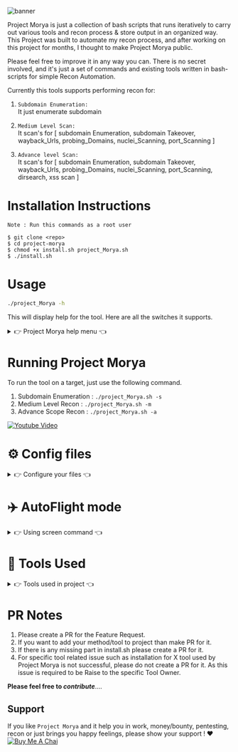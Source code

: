 <!-- # Project Morya -->
<!-- ![project-morya](https://user-images.githubusercontent.com/65735854/126045187-d12ae493-deba-4067-869d-e6a5b83090f7.png)
 -->
<!-- ![project-morya1](https://user-images.githubusercontent.com/65735854/126045210-a7384346-252a-42a4-b58e-7ba040e69e7e.png)
 -->
<!--  ![Banner](https://user-images.githubusercontent.com/65735854/135334459-a5bbe964-3f36-4fa8-9fcf-42c337662198.png) -->
 ![banner](https://user-images.githubusercontent.com/65735854/135578912-4588db29-fbd1-4774-ae3c-8e8f99c6f602.png)


 
Project Morya is just a collection of bash scripts that runs iteratively to carry out various tools and recon process & store output in an organized way. This Project was built to automate my recon process, and after working on this project for months, I thought to make Project Morya public.

Please feel free to improve it in any way you can. There is no secret involved, and it's just a set of commands and existing tools written in bash-scripts for simple Recon Automation.

Currently this tools supports performing recon for:
 
 1.  `Subdomain Enumeration:` <br>
      It just enumerate subdomain 
      
 2.  `Medium Level Scan:` <br>
      It scan's for [ subdomain Enumeration, subdomain Takeover, wayback_Urls, probing_Domains, nuclei_Scanning, port_Scanning ]
      
 3.  `Advance level Scan:` <br>
      It scan's for [ subdomain Enumeration, subdomain Takeover, wayback_Urls, probing_Domains, nuclei_Scanning, port_Scanning, dirsearch, xss scan ] 

# Installation Instructions

```
Note : Run this commands as a root user

$ git clone <repo>
$ cd project-morya
$ chmod +x install.sh project_Morya.sh
$ ./install.sh
```
# Usage

```sh
./project_Morya -h
```
This will display help for the tool. Here are all the switches it supports.

<details>
<summary> 👉 Project Morya help menu 👈</summary>

```
Usage of ./project_MOrya:
 
  -s
        for only subdomain enumeration
  -m
        for medium level scan [subdomain Enumeration, subdomain Takeover, wayback_Urls, probing_Domains, nuclei_Scanning, port_Scanning]
  -a
        for advance level scan [subdomain Enumeration, subdomain Takeover, wayback_Urls, probing_Domains, nuclei_Scanning, port_Scanning, dirsearch, xss scan] 
```

</details>



# Running Project Morya

To run the tool on a target, just use the following command.

1. Subdomain Enumeration : ``./project_Morya.sh -s``
2. Medium Level Recon : ``./project_Morya.sh -m``
3. Advance Scope Recon : ``./project_Morya.sh -a``

</details>

[![Youtube Video](https://user-images.githubusercontent.com/65735854/135603583-d28451e9-eea4-4ecf-af51-d01155594f7b.png)]( https://www.youtube.com/watch?v=vC6BOx1oKes)

# ⚙️  Config files 

<details>
<summary> 👉 Configure your files 👈</summary>

### 1. Notify [ Most Important ] 

I have written an article to setup Notify : https://anubhav-singh.medium.com/notification-system-for-your-bug-bounty-automation-7b13af1b7372

### 2. Subfinder

[Link of the Article :point_down:](https://sidxparab.gitbook.io/subdomain-enumeration-guide/passive-enumeration/passive-sources)<br>
![image](https://user-images.githubusercontent.com/65735854/135441686-b93f9046-8e1e-4de2-a0a4-bce3985e6041.png)


### 3. Amass

[Link of the Article :point_down:](https://sidxparab.gitbook.io/subdomain-enumeration-guide/passive-enumeration/passive-sources)<br>
![image](https://user-images.githubusercontent.com/65735854/135441523-d422087d-a3c4-4b9d-b2f2-524487cbf825.png)

### 4. Github-subdomains

[Link of the Article :point_down:](https://sidxparab.gitbook.io/subdomain-enumeration-guide/passive-enumeration/passive-sources)<br>
![image](https://user-images.githubusercontent.com/65735854/135442501-9aea2b26-5fd1-48f3-a867-cbfbf6f14f1e.png)

Note : Keep atleast 5 tokens in `$HOME/.config/github-subdomains/tokens.txt`
![image](https://user-images.githubusercontent.com/65735854/135442906-59ba9f2c-4737-46e6-9dda-8d5f95da6131.png)
 
 ### 5. Shodan cli
 
`shodan init YOUR_API_KEY`
 
 ### 6. XXS hunter domain
 
 1. Signup on [xsshunter.com](xsshunter.com)
 2. Generate your custom domain
    - example : https://helloanubhav.xss.ht
 3. Now Hard code this domain in `xss_hunter.lib`
    ![xss hunter](https://user-images.githubusercontent.com/65735854/135838531-892e3c05-df94-4ada-bb6f-1055cdaaadea.png)
 
 ***If you have properly configured files then you are all set to use this framework***
 
</details>

# :airplane: AutoFlight mode

<details>
<summary> 👉 Using screen command 👈</summary><br>

> screen command in Linux provides the ability to launch and use multiple shell sessions from a single ssh session. When a process is started with ‘screen’, 
> the process can be detached from session & then can reattach the session at a later time. When the session is detached, the process that was originally 
> started from the screen is still running and managed by the screen itself. The process can then re-attach the session at a later time, and the terminals
> are still there, the way it was left

#### Steps to use screen command
 
* To list active screens
  - `screen -ls`
* Name this session 
  - `screen -S <name>`
* If you see detach then to this
 	- `screen -r <number/name>` 
 	
* If you see reattach then to this
 	- `screen -d <number/name>` =>		[ To detach your screen ]
 	- `screen -r <number/name>`	=> 	[ To reattach your screen ]
 
 [![Youtube Video](https://user-images.githubusercontent.com/65735854/135767348-06dc50cc-fd5f-4e9b-be47-05ff391a0bd2.png)](https://www.youtube.com/watch?v=-gf6xPi6Clc)

Further Reference : https://www.geeksforgeeks.org/screen-command-in-linux-with-examples/
</details>

# :nut_and_bolt: Tools Used

<details>
<summary> 👉 Tools used in project 👈</summary>

```
 1. subfinder
 2. ctfr.py
 3. Assestfinder
 4. Findomain
 5. sd-goo
 5. shodan
 6. anew
 7. amass
 8. gauplus
 9. waybackurls
10. github-subdomains
11. Crobat
12. Puredns
13. DNSCewl
14. dnsvalidator
15. httpx
16. Gospider
17. Notify
18. Unfurl
19. Unimap
20. Subjack
21. Dirsearch
22. Parmaspider
23. kxss
24. Dnsx
25. jq
26. Naabu
27. Nmap
28. Dalfox
29. Nuclei
```
</details>

 # PR Notes
 
1. Please create a PR for the Feature Request.
2. If you want to add your method/tool to project than make PR for it.
2. If there is any missing part in install.sh please create a PR for it.
3. For specific tool related issue such as installation for X tool used by Project Morya is not successful, please do not create a PR for it. As this issue is required to be Raise to the specific Tool Owner.

**Please feel free to _contribute_**....
 
## Support
 
If you like `Project Morya` and it help you in work, money/bounty, pentesting, recon or just brings you happy feelings, please show your support ! ❤️ <br>
 <a href="https://www.buymeacoffee.com/anubhavsingh" target="_blank"><img src="https://img.buymeacoffee.com/button-api/?text=Buy%20me%20a%20Chai&emoji=%E2%98%95&slug=anubhavsingh&button_colour=FFDD00&font_colour=000000&font_family=Cookie&outline_colour=000000&coffee_colour=ffffff" alt="Buy Me A Chai"></a>
